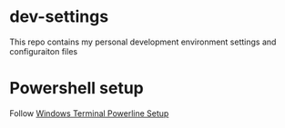 # dev-settings
This repo contains my personal development environment settings and configuraiton files

# Powershell setup
Follow [Windows Terminal Powerline Setup](https://docs.microsoft.com/en-us/windows/terminal/tutorials/powerline-setup)
